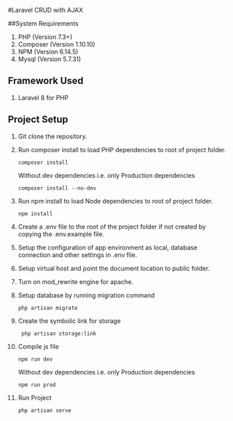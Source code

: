 
#Laravel CRUD with AJAX

##System Requirements
1. PHP (Version 7.3+)
2. Composer (Version 1.10.10)
3. NPM (Version 6.14.5)
4. Mysql (Version 5.7.31)


## Framework Used
1. Laravel 8 for PHP

## Project Setup
1. Git clone the repository.
2. Run composer install to load PHP dependencies to root of project folder.

    ```shell
    composer install
    ```
    
    Without dev dependencies i.e. only Production dependencies
    ```shell
    composer install --no-dev
    ```
    
3. Run npm install to load Node dependencies to root of project folder.

    ```shell
    npm install
    ```
4. Create a .env file to the root of the project folder if not created by copying the .env.example file.
5. Setup the configuration of app environment as local, database connection and other settings in .env file.
6. Setup virtual host and point the document location to public folder.
7. Turn on mod_rewrite engine for apache.
8. Setup database by running migration command

    ```shell
    php artisan migrate
    ```
 
9. Create the symbolic link for storage

    ```shell
     php artisan storage:link
    ```  
10. Compile js file

    ```shell
    npm run dev 
    ```
    
    Without dev dependencies i.e. only Production dependencies
    ```shell
    npm run prod
    ``` 
11. Run Project
    
    ```shell
    php artisan serve
    ```
